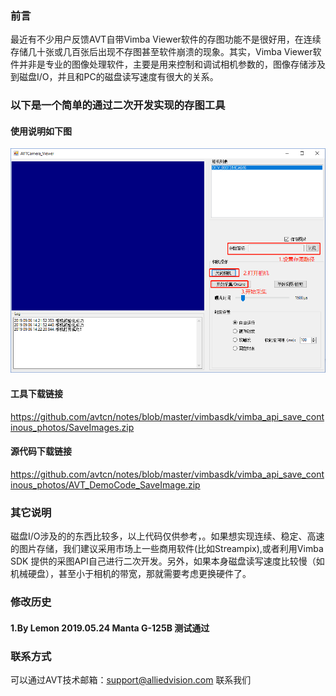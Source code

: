 ### 前言
最近有不少用户反馈AVT自带Vimba Viewer软件的存图功能不是很好用，在连续存储几十张或几百张后出现不存图甚至软件崩溃的现象。其实，Vimba Viewer软件并非是专业的图像处理软件，主要是用来控制和调试相机参数的，图像存储涉及到磁盘I/O，并且和PC的磁盘读写速度有很大的关系。

### 以下是一个简单的通过二次开发实现的存图工具
#### 使用说明如下图
![GitHub](SaveImages.png "GitHub,Social Coding")

#### 工具下载链接
https://github.com/avtcn/notes/blob/master/vimbasdk/vimba_api_save_continous_photos/SaveImages.zip

#### 源代码下载链接
https://github.com/avtcn/notes/blob/master/vimbasdk/vimba_api_save_continous_photos/AVT_DemoCode_SaveImage.zip

### 其它说明
磁盘I/O涉及的的东西比较多，以上代码仅供参考，。如果想实现连续、稳定、高速的图片存储，我们建议采用市场上一些商用软件(比如Streampix),或者利用Vimba SDK 提供的采图API自己进行二次开发。另外，如果本身磁盘读写速度比较慢（如机械硬盘），甚至小于相机的带宽，那就需要考虑更换硬件了。

### 修改历史
#### 1.By Lemon 2019.05.24 Manta G-125B 测试通过

### 联系方式
可以通过AVT技术邮箱：support@alliedvision.com 联系我们
